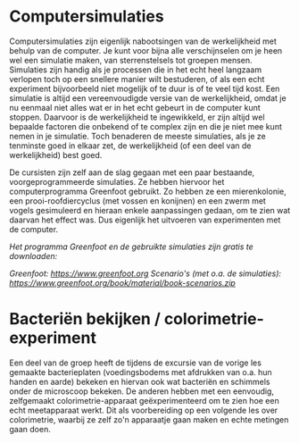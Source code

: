 # Computersimulaties
Computersimulaties zijn eigenlijk nabootsingen van de werkelijkheid met behulp van de computer. Je kunt voor bijna alle verschijnselen om je heen wel een simulatie maken, van sterrenstelsels tot groepen mensen. Simulaties zijn handig als je processen die in het echt heel langzaam verlopen toch op een snellere manier wilt bestuderen, of als een echt experiment bijvoorbeeld niet mogelijk of te duur is of te veel tijd kost. Een simulatie is altijd een vereenvoudigde versie van de werkelijkheid, omdat je nu eenmaal niet alles wat er in het echt gebeurt in de computer kunt stoppen. Daarvoor is de werkelijkheid te ingewikkeld, er zijn altijd wel bepaalde factoren die onbekend of te complex zijn en die je niet mee kunt nemen in je simulatie. Toch benaderen de meeste simulaties, als je ze tenminste goed in elkaar zet, de werkelijkheid (of een deel van de werkelijkheid) best goed.

De cursisten zijn zelf aan de slag gegaan met een paar bestaande, voorgeprogrammeerde simulaties. Ze hebben hiervoor het computerprogramma Greenfoot gebruikt. Zo hebben ze een mierenkolonie, een prooi-roofdiercyclus (met vossen en konijnen) en een zwerm met vogels gesimuleerd en hieraan enkele aanpassingen gedaan, om te zien wat daarvan het effect was. Dus eigenlijk het uitvoeren van experimenten met de computer.

*Het programma Greenfoot en de gebruikte simulaties zijn gratis te downloaden:*

*Greenfoot: https://www.greenfoot.org
Scenario's (met o.a. de simulaties): https://www.greenfoot.org/book/material/book-scenarios.zip*

# Bacteriën bekijken / colorimetrie-experiment
Een deel van de groep heeft de tijdens de excursie van de vorige les gemaakte bacterieplaten (voedingsbodems met afdrukken van o.a. hun handen en aarde) bekeken en hiervan ook wat bacteriën en schimmels onder de microscoop bekeken. De anderen hebben met een eenvoudig, zelfgemaakt colorimetrie-apparaat geëxperimenteerd om te zien hoe een echt meetapparaat werkt. Dit als voorbereiding op een volgende les over colorimetrie, waarbij ze zelf zo'n apparaatje gaan maken en echte metingen gaan doen.
